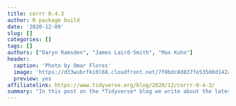 ```yaml
---
title: corrr 0.4.3
author: R package build
date: '2020-12-09'
slug: []
categories: []
tags: []
authors: ["Daryn Ramsden", "James Laird-Smith", "Max Kuhn"]
header:
  caption: 'Photo by Omar Flores'
  image: 'https://d33wubrfki0l68.cloudfront.net/7f0bdc8d837fe53500d142aa3199c33a53ba9594/2560a/blog/2020/12/corrr-0-4-3/thumbnail-wd.jpg'
  preview: yes
affiliatelink: https://www.tidyverse.org/blog/2020/12/corrr-0-4-3/
summary: "In this post on the *Tidyverse* blog we write about the latest changes in corrr, which is an R package for working with correlations."
---
```

